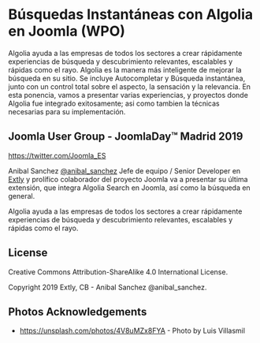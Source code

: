 
# Búsquedas Instantáneas con Algolia en Joomla (WPO)

Algolia ayuda a las empresas de todos los sectores a crear rápidamente experiencias de búsqueda y descubrimiento relevantes, escalables y rápidas como el rayo. Algolia es la manera más inteligente de mejorar la búsqueda en su sitio. Se incluye Autocompletar y Búsqueda instantánea, junto con un control total sobre el aspecto, la sensación y la relevancia. En esta ponencia, vamos a presentar varias experiencias, y proyectos donde Algolia fue integrado exitosamente; asi como tambien la técnicas necesarias para su implementación.

## Joomla User Group - JoomlaDay™ Madrid 2019

<https://twitter.com/Joomla_ES>

Anibal Sanchez [@anibal_sanchez](https://twitter.com/anibal_sanchez) Jefe de equipo / Senior Developer en [Extly](https://extly.com) y prolífico colaborador del proyecto Joomla va a presentar su última extensión, que integra Algolia Search en Joomla, así como la búsqueda en general.

Algolia ayuda a las empresas de todos los sectores a crear rápidamente experiencias de búsqueda y descubrimiento relevantes, escalables y rápidas como el rayo.

## License

Creative Commons Attribution-ShareAlike 4.0 International License.

Copyright 2019 Extly, CB - Anibal Sanchez @anibal_sanchez.

## Photos Acknowledgements

- https://unsplash.com/photos/4V8uMZx8FYA - Photo by Luis Villasmil